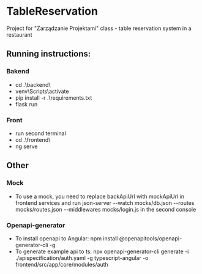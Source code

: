 # TableReservation
Project for "Zarządzanie Projektami" class - table reservation system in a restaurant

## Running instructions:
### Bakend
-  cd .\backend\
-  venv\Scripts\activate
-  pip install -r .\requirements.txt
-  flask run
### Front
-  run second terminal
-  cd .\frontend\
-  ng serve 

## Other

### Mock
- To use a mock, you need to replace backApiUrl with mockApiUrl in frontend services and run json-server --watch mocks/db.json --routes mocks/routes.json --middlewares mocks/login.js in the second console 

### Openapi-generator
- To install openapi to Angular: npm install @openapitools/openapi-generator-cli -g 
- To generate example api to ts:  npx openapi-generator-cli generate -i ./apispecification/auth.yaml -g typescript-angular -o frontend/src/app/core/modules/auth 
